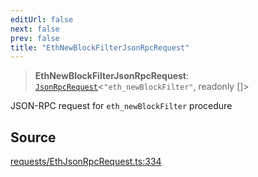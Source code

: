 ```yaml
---
editUrl: false
next: false
prev: false
title: "EthNewBlockFilterJsonRpcRequest"
---
```


> **EthNewBlockFilterJsonRpcRequest**: [`JsonRpcRequest`](/reference/jsonrpc/type-aliases/jsonrpcrequest/)\<`"eth_newBlockFilter"`, readonly []\>

JSON-RPC request for `eth_newBlockFilter` procedure

## Source

[requests/EthJsonRpcRequest.ts:334](https://github.com/evmts/tevm-monorepo/blob/main/packages/procedures-types/src/requests/EthJsonRpcRequest.ts#L334)
